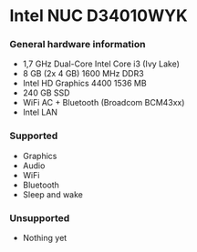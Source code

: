 # Intel NUC D34010WYK

### General hardware information

* 1,7 GHz Dual-Core Intel Core i3 (Ivy Lake)
* 8 GB (2x 4 GB) 1600 MHz DDR3
* Intel HD Graphics 4400 1536 MB
* 240 GB SSD
* WiFi AC + Bluetooth (Broadcom BCM43xx)
* Intel LAN

### Supported

* Graphics
* Audio
* WiFi
* Bluetooth
* Sleep and wake

### Unsupported

* Nothing yet
